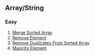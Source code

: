 
## Array/String

### Easy

1. [Merge Sorted Array]()
2. [Remove Element]()
3. [Remove Duplicates From Sorted Array]()
4. [Majority Element]()
